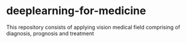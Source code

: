# deeplearning-for-medicine
This repository consists of applying vision medical field comprising of diagnosis, prognosis and treatment 
